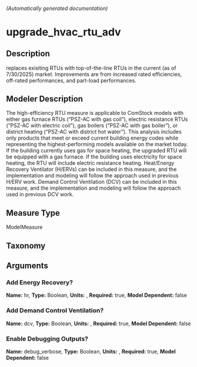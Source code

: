 

###### (Automatically generated documentation)

# upgrade_hvac_rtu_adv

## Description
replaces exisiting RTUs with top-of-the-line RTUs in the current (as of 7/30/2025) market. Improvements are from increased rated efficiencies, off-rated performances, and part-load performances.

## Modeler Description
The high-efficiency RTU measure is applicable to ComStock models with either gas furnace RTUs (“PSZ-AC with gas coil”), electric resistance RTUs (“PSZ-AC with electric coil”), gas boilers (“PSZ-AC with gas boiler”), or district heating (“PSZ-AC with district hot water”). This analysis includes only products that meet or exceed current building energy codes while representing the highest-performing models available on the market today. If the building currently uses gas for space heating, the upgraded RTU will be equipped with a gas furnace. If the building uses electricity for space heating, the RTU will include electric resistance heating. Heat/Energy Recovery Ventilator (H/ERVs) can be included in this measure, and the implementation and modeling will follow the approach used in previous H/ERV work. Demand Control Ventilation (DCV) can be included in this measure, and the implementation and modeling will follow the approach used in previous DCV work.

## Measure Type
ModelMeasure

## Taxonomy


## Arguments


### Add Energy Recovery?

**Name:** hr,
**Type:** Boolean,
**Units:** ,
**Required:** true,
**Model Dependent:** false


### Add Demand Control Ventilation?

**Name:** dcv,
**Type:** Boolean,
**Units:** ,
**Required:** true,
**Model Dependent:** false


### Enable Debugging Outputs?

**Name:** debug_verbose,
**Type:** Boolean,
**Units:** ,
**Required:** true,
**Model Dependent:** false






